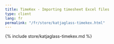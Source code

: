 ```yaml
---
title: TimeKex - Importing timesheet Excel files
type: client
lang: fr
permalink: "/fr/store/katjaglass-timekex.html"
---
```


{% include store/katjaglass-timekex.md %}
